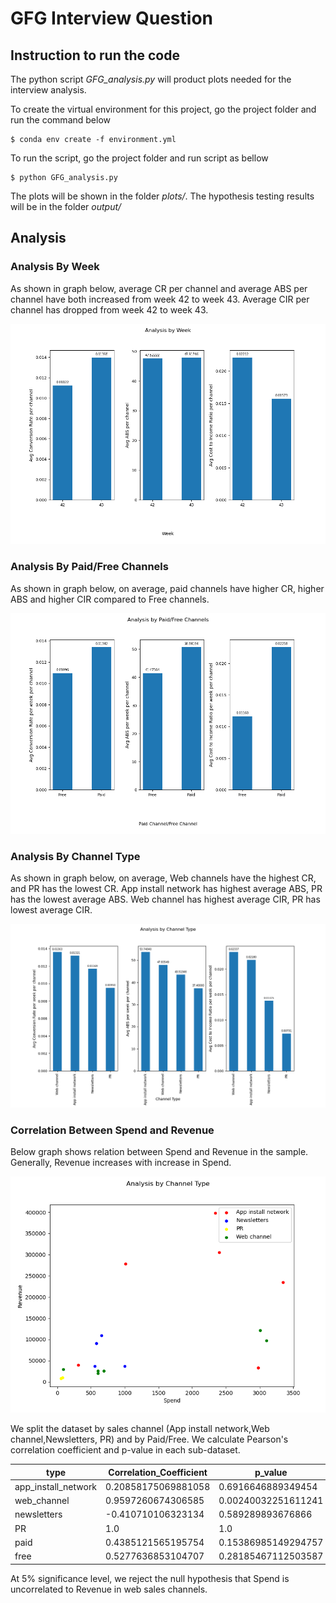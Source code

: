 # GFG Interview Question

## Instruction to run the code

The python script *GFG_analysis.py* will product plots needed
for the interview analysis.

To create the virtual environment for this project, 
go the project folder and run the command below
```
$ conda env create -f environment.yml
```

To run the script, go the project folder and run script as bellow
```ssh
$ python GFG_analysis.py
``` 

The plots will be shown in the folder *plots/*.
The hypothesis testing results will be in the folder *output/*

## Analysis

### Analysis By Week

As shown in graph below, average CR per channel and 
average ABS per channel have both increased from week 42 to week 43. 
Average CIR per channel has dropped from week 42 to week 43.

![Analysis_Week](plots/analysis_week.png)

### Analysis By Paid/Free Channels

As shown in graph below, on average, paid channels have higher CR, higher ABS and higher CIR compared to Free channels.

![Analysis_Week](plots/analysis_paid_free.png)

### Analysis By Channel Type

As shown in graph below, on average, Web channels have the highest CR, and PR has the lowest CR.
App install network has highest average ABS, PR has the lowest average ABS.
Web channel has highest average CIR, PR has lowest average CIR.

![Analysis_Week](plots/analysis_channel_type.png)

### Correlation Between Spend and Revenue

Below graph shows relation between Spend and Revenue in the sample.
Generally, Revenue increases with increase in Spend.

![Analysis_Week](plots/analysis_Revenue_Spend.png)

We split the dataset by sales channel (App install network,Web channel,Newsletters, PR) and by Paid/Free.
We calculate Pearson's correlation coefficient and p-value in each sub-dataset.

| type                | Correlation_Coefficient | p_value             | 
|---------------------|-------------------------|---------------------| 
| app_install_network | 0.20858175069881058     | 0.6916646889349454  | 
| web_channel         | 0.9597260674306585      | 0.00240032251611241 | 
| newsletters         | -0.410710106323134      | 0.589289893676866   | 
| PR                  | 1.0                     | 1.0                 | 
| paid                | 0.4385121565195754      | 0.15386985149294757 | 
| free                | 0.5277636853104707      | 0.28185467112503587 | 

At 5% significance level, we reject the null hypothesis that Spend is 
uncorrelated to Revenue in web sales channels.
